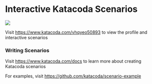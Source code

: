 # Interactive Katacoda Scenarios

[![](http://shields.katacoda.com/katacoda/vhqyeo50893/count.svg)](https://www.katacoda.com/vhqyeo50893 "Get your profile on Katacoda.com")

Visit https://www.katacoda.com/vhqyeo50893 to view the profile and interactive scenarios

### Writing Scenarios
Visit https://www.katacoda.com/docs to learn more about creating Katacoda scenarios

For examples, visit https://github.com/katacoda/scenario-example
